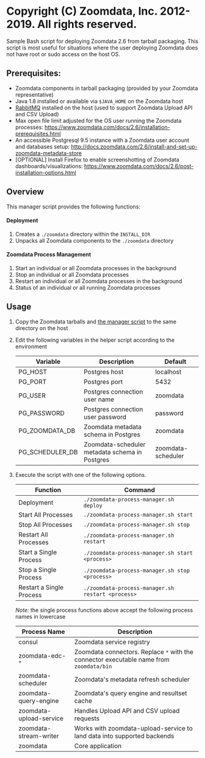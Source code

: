 # Copyright (C) Zoomdata, Inc. 2012-2019. All rights reserved.

Sample Bash script for deploying Zoomdata 2.6 from tarball packaging. This script is most useful for situations where the user deploying Zoomdata does not have root or sudo access on the host OS.

## Prerequisites:
* Zoomdata components in tarball packaging (provided by your Zoomdata representative)
* Java 1.8 installed or available via `$JAVA_HOME` on the Zoomdata host
* [RabbitMQ](https://www.rabbitmq.com/download.html) installed on the host (used to support Zoomdata Upload API and CSV Upload)
* Max open file limit adjusted for the OS user running the Zoomdata processes: https://www.zoomdata.com/docs/2.6/installation-prerequisites.html
* An accessible Postgresql 9.5 instance with a Zoomdata user account and databases setup: http://docs.zoomdata.com/2.6/install-and-set-up-zoomdata-metadata-store
* [OPTIONAL] Install Firefox to enable screenshotting of Zoomdata dashboards/visualizations: https://www.zoomdata.com/docs/2.6/post-installation-options.html

## Overview
This manager script provides the following functions:

#### Deployment
1. Creates a `./zoomdata` directory within the `INSTALL_DIR`
1. Unpacks all Zoomdata components to the `./zoomdata` directory

#### Zoomdata Process Management
1. Start an individual or all Zoomdata processes in the background
1. Stop an individual or all Zoomdata processes
1. Restart an individual or all Zoomdata processes in the background
1. Status of an individual or all running Zoomdata processes

## Usage

1. Copy the Zoomdata tarballs and [the manager script](zoomdata-process-manager.sh) to the same directory on the host
1. Edit the following variables in the helper script according to the environment

    | Variable | Description | Default |
    | ------------- | ------------- | ------------- |
    | PG_HOST | Postgres host | localhost |
    | PG_PORT | Postgres port | 5432 |
    | PG_USER | Postgres connection user name | zoomdata |
    | PG_PASSWORD | Postgres connection user password | password |
    | PG_ZOOMDATA_DB | Zoomdata metadata schema in Postgres| zoomdata |
    | PG_SCHEDULER_DB | Zoomdata-scheduler metadata schema in Postgres| zoomdata-scheduler |
1. Execute the script with one of the following options.

    | Function | Command |
    | ------------- | ------------- |
    | Deployment | `./zoomdata-process-manager.sh deploy` |
    | Start All Processes | `./zoomdata-process-manager.sh start` |
    | Stop All Processes | `./zoomdata-process-manager.sh stop` |
    | Restart All Processes | `./zoomdata-process-manager.sh restart` |
    | Start a Single Process | `./zoomdata-process-manager.sh start <process>` |
    | Stop a Single Process | `./zoomdata-process-manager.sh stop <process>` |
    | Restart a Single Process | `./zoomdata-process-manager.sh restart <process>` |

    *Note:* the single process functions above accept the following process names in lowercase

    | Process Name | Description |
    | ------------- | ------------- |
    | consul | Zoomdata service registry |
    | zoomdata-edc-`*` | Zoomdata connectors. Replace `*` with the connector executable name from `zoomdata/bin` |
    | zoomdata-scheduler | Zoomdata's metadata refresh scheduler |
    | zoomdata-query-engine | Zoomdata's query engine and resultset cache |
    | zoomdata-upload-service | Handles Upload API and CSV upload requests |
    | zoomdata-stream-writer | Works with zoomdata-upload-service to land data into supported backends |
    | zoomdata | Core application |
